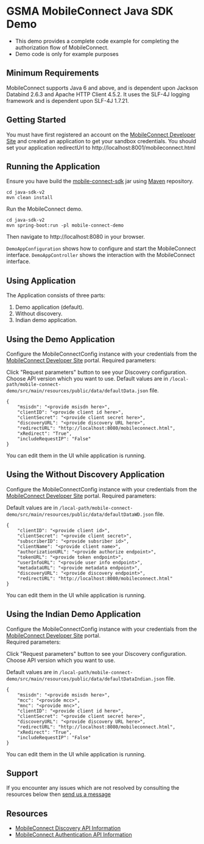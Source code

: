 GSMA MobileConnect Java SDK Demo
==============================================================================================================

- This demo provides a complete code example for completing the authorization flow of MobileConnect.
- Demo code is only for example purposes

## Minimum Requirements

MobileConnect supports Java 6 and above, and is dependent upon Jackson Databind 2.6.3 and Apache HTTP Client 4.5.2.  It uses the SLF-4J logging framework and is dependent upon SLF-4J 1.7.21.

## Getting Started

You must have first registered an account on the [MobileConnect Developer Site](https://developer.mobileconnect.io) and created an application to get your sandbox credentials.
You should set your application redirectUrl to http://localhost:8001/mobileconnect.html

## Running the Application
Ensure you have build the [mobile-connect-sdk](../mobile-connect-sdk) jar using [Maven](https://maven.apache.org/) repository.

```posh
cd java-sdk-v2
mvn clean install
```
Run the MobileConnect demo.

```posh
cd java-sdk-v2
mvn spring-boot:run -pl mobile-connect-demo
```

Then navigate to http://localhost:8080 in your browser.

`DemoAppConfiguration` shows how to configure and start the MobileConnect interface.  `DemoAppController` shows the interaction with the MobileConnect interface.

## Using Application

The Application consists of three parts:
1. Demo application (default).
2. Without discovery.
3. Indian demo application.

## Using the Demo Application
Configure the MobileConnectConfig instance with your credentials from the [MobileConnect Developer Site](https://developer.mobileconnect.io) portal. 
Required parameters:

Click "Request parameters" button to see your Discovery configuration.
Choose API version which you want to use.
Default values are in `/local-path/mobile-connect-demo/src/main/resources/public/data/defaultData.json` file.

```posh
{
    "msisdn": "<provide msisdn here>",
    "clientID": "<provide client id here>",
    "clientSecret": "<provide client secret here>",
    "discoveryURL": "<provide discovery URL here>",
    "redirectURL": "http://localhost:8080/mobileconnect.html",
    "xRedirect": "True",
    "includeRequestIP": "False"
}
```
You can edit them in the UI while application is running.

## Using the Without Discovery Application
Configure the MobileConnectConfig instance with your credentials from the [MobileConnect Developer Site](https://developer.mobileconnect.io) portal.
Required parameters:

Default values are in `/local-path/mobile-connect-demo/src/main/resources/public/data/defaultDataWD.json` file.

```posh
{
	"clientID": "<provide client id>",
	"clientSecret": "<provide client secret>",
	"subscriberID": "<provide subsriber id>",
	"clientName": "<provide client name>",
	"authorizationURL": "<provide authorize endpoint>",
	"tokenURL": "<provide token endpoint>",
	"userInfoURL": "<provide user info endpoint>",
	"metadataURL": "<provide metadata endpoint>",
	"discoveryURL": "<provide discovery endpoint>",
	"redirectURL": "http://localhost:8080/mobileconnect.html"
}
```
You can edit them in the UI while application is running.

## Using the Indian Demo Application
Configure the MobileConnectConfig instance with your credentials from the [MobileConnect Developer Site](https://developer.mobileconnect.io) portal.  
Required parameters:   

Click "Request parameters" button to see your Discovery configuration.
Choose API version which you want to use.

Default values are in `/local-path/mobile-connect-demo/src/main/resources/public/data/defaultDataIndian.json` file.

```posh
{
    "msisdn": "<provide msisdn here>",
    "mcc": "<provide mcc>",
    "mnc": "<provide mnc>",
    "clientID": "<provide client id here>",
    "clientSecret": "<provide client secret here>",
    "discoveryURL": "<provide discovery URL here>",
    "redirectURL": "http://localhost:8080/mobileconnect.html",
    "xRedirect": "True",
    "includeRequestIP": "False"
}
```
You can edit them in the UI while application is running.


## Support

If you encounter any issues which are not resolved by consulting the resources below then [send us a message](https://developer.mobileconnect.io/content/contact-us)

## Resources

- [MobileConnect Discovery API Information](https://developer.mobileconnect.io/content/discovery-api-0)
- [MobileConnect Authentication API Information](https://developer.mobileconnect.io/content/mobile-connect-api)
